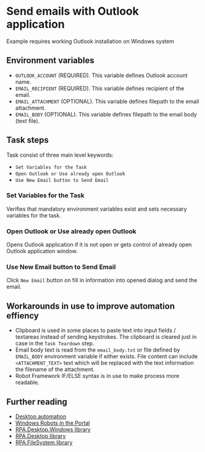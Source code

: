 # Send emails with Outlook application

Example requires working Outlook installation on Windows system

## Environment variables

- `OUTLOOK_ACCOUNT` (REQUIRED). This variable defines Outlook account name.
- `EMAIL_RECIPIENT` (REQUIRED). This variable defines recipient of the email.
- `EMAIL_ATTACHMENT` (OPTIONAL). This variable defines filepath to the email attachment.
- `EMAIL_BODY` (OPTIONAL). This variable defines filepath to the email body (text file).

## Task steps

Task consist of three main level keywords:

- `Set Variables for the Task`
- `Open Outlook or Use already open Outlook`
- `Use New Email button to Send Email`

### Set Variables for the Task

Verifies that mandatory environment variables exist and sets necessary variables for the task.

### Open Outlook or Use already open Outlook

Opens Outlook application if it is not open or gets control of already open Outlook application window.

### Use New Email button to Send Email

Click `New Email` button on fill in information into opened dialog and send the email.

## Workarounds in use to improve automation effiency

- Clipboard is used in some places to paste text into input fields / textareas instead of sending keystrokes. The clipboard is cleared just in case in the `Task Teardown` step.
- Email body text is read from the `email_body.txt` or file defined by `EMAIL_BODY` environment variable if either exists. File content can include `<ATTACHMENT_TEXT>` text which will be replaced with the text information the filename of the attachment.
- Robot Framework IF/ELSE syntax is in use to make process more readable.

## Further reading

- [Desktop automation](https://robocorp.com/docs/development-guide/desktop)
- [Windows Robots in the Portal](https://robocorp.com/portal/search?q=windows)
- [RPA.Desktop.Windows library](https://robocorp.com/docs/libraries/rpa-framework/rpa-desktop-windows)
- [RPA.Desktop library](https://robocorp.com/docs/libraries/rpa-framework/rpa-desktop)
- [RPA.FileSystem library](https://robocorp.com/docs/libraries/rpa-framework/rpa-filesystem)
